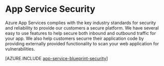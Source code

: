 # App Service Security

Azure App Services complies with the key industry standards for security and reliability to provide our customers a secure platform. We have several easy to use features to help secure both inbound and outbound traffic for your app. We also help customers securre their application code by providing externally provided functionality to scan your web application for vulnerabilities.

[AZURE.INCLUDE [app-service-blueprint-security](../includes/app-service-blueprint-security.md)]
